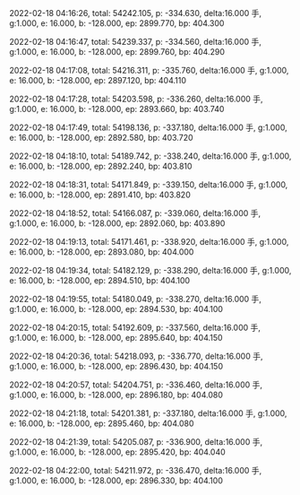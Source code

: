2022-02-18 04:16:26, total: 54242.105, p: -334.630, delta:16.000 手, g:1.000, e: 16.000, b: -128.000, ep: 2899.770, bp: 404.300

2022-02-18 04:16:47, total: 54239.337, p: -334.560, delta:16.000 手, g:1.000, e: 16.000, b: -128.000, ep: 2899.760, bp: 404.290

2022-02-18 04:17:08, total: 54216.311, p: -335.760, delta:16.000 手, g:1.000, e: 16.000, b: -128.000, ep: 2897.120, bp: 404.110

2022-02-18 04:17:28, total: 54203.598, p: -336.260, delta:16.000 手, g:1.000, e: 16.000, b: -128.000, ep: 2893.660, bp: 403.740

2022-02-18 04:17:49, total: 54198.136, p: -337.180, delta:16.000 手, g:1.000, e: 16.000, b: -128.000, ep: 2892.580, bp: 403.720

2022-02-18 04:18:10, total: 54189.742, p: -338.240, delta:16.000 手, g:1.000, e: 16.000, b: -128.000, ep: 2892.240, bp: 403.810

2022-02-18 04:18:31, total: 54171.849, p: -339.150, delta:16.000 手, g:1.000, e: 16.000, b: -128.000, ep: 2891.410, bp: 403.820

2022-02-18 04:18:52, total: 54166.087, p: -339.060, delta:16.000 手, g:1.000, e: 16.000, b: -128.000, ep: 2892.060, bp: 403.890

2022-02-18 04:19:13, total: 54171.461, p: -338.920, delta:16.000 手, g:1.000, e: 16.000, b: -128.000, ep: 2893.080, bp: 404.000

2022-02-18 04:19:34, total: 54182.129, p: -338.290, delta:16.000 手, g:1.000, e: 16.000, b: -128.000, ep: 2894.510, bp: 404.100

2022-02-18 04:19:55, total: 54180.049, p: -338.270, delta:16.000 手, g:1.000, e: 16.000, b: -128.000, ep: 2894.530, bp: 404.100

2022-02-18 04:20:15, total: 54192.609, p: -337.560, delta:16.000 手, g:1.000, e: 16.000, b: -128.000, ep: 2895.640, bp: 404.150

2022-02-18 04:20:36, total: 54218.093, p: -336.770, delta:16.000 手, g:1.000, e: 16.000, b: -128.000, ep: 2896.430, bp: 404.150

2022-02-18 04:20:57, total: 54204.751, p: -336.460, delta:16.000 手, g:1.000, e: 16.000, b: -128.000, ep: 2896.180, bp: 404.080

2022-02-18 04:21:18, total: 54201.381, p: -337.180, delta:16.000 手, g:1.000, e: 16.000, b: -128.000, ep: 2895.460, bp: 404.080

2022-02-18 04:21:39, total: 54205.087, p: -336.900, delta:16.000 手, g:1.000, e: 16.000, b: -128.000, ep: 2895.420, bp: 404.040

2022-02-18 04:22:00, total: 54211.972, p: -336.470, delta:16.000 手, g:1.000, e: 16.000, b: -128.000, ep: 2896.330, bp: 404.100